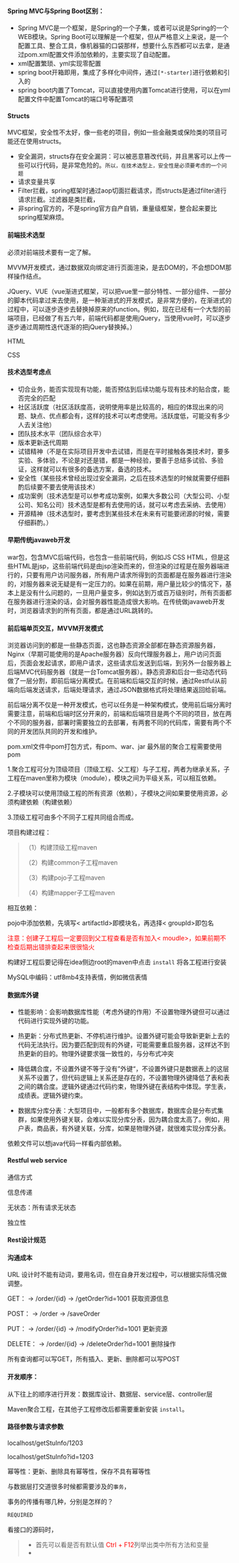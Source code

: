 #### Spring MVC与Spring Boot区别：

* Spring MVC是一个框架，是Spring的一个子集，或者可以说是Spring的一个WEB模块。Spring Boot可以理解是一个框架，但从严格意义上来说，是一个配置工具、整合工具，像机器猫的口袋那样，想要什么东西都可以去拿，是通过pom.xml配置文件添加依赖的，主要实现了自动配置。
* xml配置繁琐、yml实现零配置
* spring boot开箱即用，集成了多样化中间件，通过`[*-starter]`进行依赖和引入的
* spring boot内置了Tomcat，可以直接使用内置Tomcat进行使用，可以在yml配置文件中配置Tomcat的端口号等配置项

#### Structs 

MVC框架，安全性不太好，像一些老的项目，例如一些金融类或保险类的项目可能还在使用structs。

* 安全漏洞，structs存在安全漏洞：可以被恶意篡改代码，并且黑客可以上传一些可以行代码，是非常危险的。`所以，在技术选型上，安全性是必须要考虑的一个问题`
* 请求变量共享
* Filter拦截，spring框架时通过aop切面拦截请求，而structs是通过filter进行请求拦截。过滤器是类拦截，
* 非spring官方的，不是spring官方自产自销，重量级框架，整合起来要比spring框架麻烦。

#### 前端技术选型

必须对前端技术要有一定了解。

MVVM开发模式，通过数据双向绑定进行页面渲染，是去DOM的，不会想DOM那样操作结点。

JQuery、VUE（vue渐进式框架，可以把vue里一部分特性、一部分组件、一部分的脚本代码拿过来去使用，是一种渐进式的开发模式，是非常方便的，在渐进式的过程中，可以逐步逐步去替换掉原来的function。例如，现在已经有一个大型的前端项目，已经做了有五六年，前端代码都是使用jQuery，当使用vue时，可以逐步逐步通过周期性迭代逐渐的把jQuery替换掉。）

HTML

CSS

#### 技术选型考虑点

* 切合业务，能否实现现有功能，能否预估到后续功能与现有技术的贴合度，能否完全的匹配
* 社区活跃度（社区活跃度高，说明使用率是比较高的，相应的体现出来的问题、缺点、优点都会有，这样的技术可以考虑使用。活跃度低，可能没有多少人去关注他）
* 团队技术水平（团队综合水平）
* 版本更新迭代周期
* 试错精神（不是在实际项目开发中去试错，而是在平时接触各类技术时，要多实验、多体验，不论是对还是错，都是一种经验，要善于总结多试验、多验证，这样就可以有很多的备选方案，备选的技术。
* 安全性（某些技术曾经出现过安全漏洞，之后在技术选型的时候就需要仔细斟酌后续要不要去使用该技术）
* 成功案例（技术选型是可以参考成功案例，如果大多数公司（大型公司、小型公司、知名公司）技术选型是都有去使用的话，就可以考虑去采纳、去使用）
* 开源精神（技术选型时，要考虑到某些技术在未来有可能要闭源的时候，需要仔细斟酌。）

#### 早期传统javaweb开发

war包，包含MVC后端代码，也包含一些前端代码，例如JS CSS HTML，但是这些HTML是jsp，这些前端代码是由jsp渲染而来的，但渲染的过程是在服务器端进行的，只要有用户访问服务器，所有用户请求所得到的页面都是在服务器进行渲染的，对服务器来说无疑是有一定压力的。如果在前期，用户量比较少的情况下，基本上是没有什么问题的，一旦用户量变多，例如达到万或百万级别时，所有页面都在服务器进行渲染的话，会对服务器性能造成很大影响。在传统做javaweb开发时，浏览器请求到的所有页面，都是通过URL跳转的。

#### 前后端单页交互，MVVM开发模式

浏览器访问到的都是一些静态页面，这也静态资源全部都在静态资源服务器，Nginx（早期可能使用的是Apache服务器）反向代理服务器上，用户访问页面后，页面会发起请求，即用户请求，这些请求后发送到后端，到另外一台服务器上后端MVC代码服务器（就是一台Tomcat服务器）。静态资源和后台一些动态代码做了一层分割，即前后端分离模式。在前端和后端交互的时候，通过Restful从前端向后端发送请求，后端处理请求，通过JSON数据格式将处理结果返回给前端。

前后端分离不仅是一种开发模式，也可以任务是一种架构模式，使用前后端分离时需要注意，前端和后端时区分开来的，前端和后端项目是两个不同的项目，放在两个不同的服务器，部署时需要独立的去部署，有两套不同的代码库，需要有两个不同的开发团队共同的开发和维护。

pom.xml文件中<packaging>pom</packaging>打包方式，有pom、war、jar 最外层的聚合工程需要使用pom

1.聚合工程可分为顶级项目（顶级工程、父工程）与子工程，两者为继承关系，子工程在maven里称为模块（module），模块之间为平级关系，可以相互依赖。

2.子模块可以使用顶级工程的所有资源（依赖），子模块之间如果要使用资源，必须构建依赖（构建依赖）

3.顶级工程可由多个不同子工程共同组合而成。



项目构建过程：

> （1）构建顶级工程maven
>
> （2）构建common子工程maven
>
> （3）构建pojo子工程maven
>
> （4）构建mapper子工程maven

相互依赖：

pojo中添加依赖，先填写< artifactId>即模块名，再选择< groupId>即包名



<font color=red>注意：创建子工程后一定要回到父工程查看是否有加入< moudle>，如果前期不检查后期出错排查起来很很恼火</font>



构建好工程后要记得在idea侧边root的maven中点击 `install` 将各工程进行安装

MySQL中编码：utf8mb4支持表情，例如微信表情



#### 数据库外键

* 性能影响：会影响数据库性能（考虑外键的作用）不设置物理外键但可以通过代码进行实现外键的功能。

* 热更新：分布式热更新、不停机进行维护。设置外键可能会导致新更新上去的代码无法执行。因为要匹配到现有的外键，可能需要重启服务器，这样达不到热更新的目的。物理外键要求强一致性的，与分布式冲突

* 降低耦合度，不设置外键不等于没有”外键“，不设置外键只是数据表上的这层关系不设置了，但代码逻辑上关系还是存在的，不设置物理外键降低了表和表之间的耦合度。逻辑外键通过代码约束，物理外键在表结构中体现。学生表，成绩表。逻辑外键约束。

* 数据库分库分表：大型项目中，一般都有多个数据库，数据库会是分布式集群，如果使用外键关联，会难以实现分库分表，因为耦合度太高了。例如，用户表，商品表，有外键关联，分库，如果是物理外键，就很难实现分库分表。

依赖文件可以想java代码一样看内部依赖。









#### Restful web service

通信方式

信息传递

无状态：所有请求无状态

独立性

#### Rest设计规范

#### 沟通成本

URL 设计时不能有动词，要用名词，但在自身开发过程中，可以根据实际情况做调整。

GET： -> /order/{id} -> /getOrder?id=1001 获取资源信息

POST： -> /order -> /saveOrder

PUT： -> /order/{id} -> /modifyOrder?id=1001 更新资源

DELETE： -> /order/{id} -> /deleteOrder?id=1001 删除操作

所有查询都可以写GET，所有插入、更新、删除都可以写POST

#### 开发顺序：

从下往上的顺序进行开发：数据库设计、数据层、service层、controller层



Maven聚合工程，在其他子工程修改后都需要重新安装 `install`。

#### 路径参数与请求参数

localhost/getStuInfo/1203

localhost/getStuInfo?id=1203



幂等性：更新、删除具有幂等性，保存不具有幂等性 



与数据层打交道很多时候都需要涉及的`事务`，

事务的传播有哪几种，分别是怎样的？

```java
REQUIRED
```

看接口的源码时，

> * 首先可以看是否有默认值 <font color=red>Ctrl + F12</font>列举出类中所有方法和变量
> * 















































































































































































